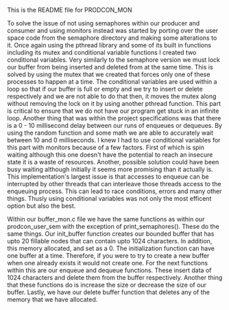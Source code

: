 This is the README file for PRODCON_MON

To solve the issue of not using semaphores within our producer and consumer and using monitors instead was started by porting over the user space code
from the semaphore directory and making some alterations to it. Once again using the pthread library and some of its built in functions including 
its mutex and conditional variable functions I created two conditional variables. Very similarly to the semaphore version we must lock our buffer from
being inserted and deleted from at the same time. This is solved by using the mutex that we created that forces only one of these processes to happen at
a time. The conditional variables are used within a loop so that if our buffer is full or empty and we try to insert or delete respectively and we are
not able to do that then, it moves the mutex along without removing the lock on it by using another pthread function. This part is critical to ensure
that we do not have our program get stuck in an infinite loop. Another thing that was within the project specifications was that there is a 0 - 10
millisecond delay between our runs of enqueues or dequeues. By using the random function and some math we are able to accurately wait between 10 and 0 
milliseconds. I knew I had to use conditional variables for this part with monitors because of a few factors. First of which is spin waiting although
this one doesn't have the potential to reach an insecure state it is a waste of resources. Another, possible solution could have been busy waiting 
although initially it seems more promising than it actually is. This implementation's largest issue is that accesses to enqueue can be interrupted by 
other threads that can interleave those threads access to the enqueuing process. This can lead to race conditions, errors and many other things. Thusly
using conditional variables was not only the most efficent option but also the best. 



Within our buffer_mon.c file we have the same functions as within our prodcon_user_sem with the exception of print_semaphores(). These do the same
things. Our init_buffer function creates our bounded buffer that has upto 20 fillable nodes that can contain upto 1024 characters. In addition, this 
memory allocated, and set as a 0. The initialization function can have one buffer at a time. Therefore, if you were to try to create a new buffer
when one already exists it would not create one. For the next functions within this are our enqueue and dequeue functions. These insert data of 1024
characters and delete them from the buffer respectively. Another thing that these functions do is increase the size or decrease the size of our buffer.
Lastly, we have our delete buffer function that deletes any of the memory that we have allocated. 

